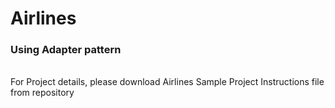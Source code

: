 # Airlines
<h3>Using Adapter pattern</h3>
<br/>
For Project details, please download Airlines Sample Project Instructions file from repository
